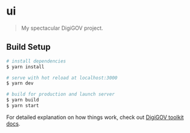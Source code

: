 # ui

> My spectacular DigiGOV project.

## Build Setup

``` bash
# install dependencies
$ yarn install

# serve with hot reload at localhost:3000
$ yarn dev

# build for production and launch server
$ yarn build
$ yarn start

```

For detailed explanation on how things work, check out [DigiGOV toolkit docs](https://guide.digigov.dev.grnet.gr/toolkit).
